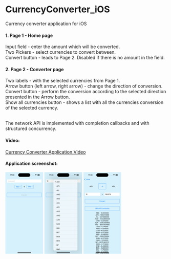 # CurrencyConverter_iOS
Currency converter application for iOS

#### 1. Page 1 - Home page
Input field - enter the amount which will be converted.</br>
Two Pickers - select currencies to convert between.</br>
Convert button - leads to Page 2. Disabled if there is no amount in the field.</br>

#### 2. Page 2 - Converter page
Two labels - with the selected currencies from Page 1.</br>
Arrow button (left arrow, right arrow) - change the direction of conversion.</br>
Convert button - perform the conversion according to the selected direction presented in the Arrow button.</br>
Show all currencies button - shows a list with all the currencies conversion of the selected currency.</br>

</br>
The network API is implemented with completion callbacks and with structured concurrency.</br>

#### Video:
<a href="https://youtube.com/shorts/pjsb2q8GtYI?feature=share">Currency Converter Application Video<a/></br>

#### Application screenshot:</br>
<img src="screenshot1.png"  alt="Application screenshot"  width="118"  height="255">
<img src="screenshot2.png"  alt="Application screenshot"  width="118"  height="255">
<img src="screenshot3.png"  alt="Application screenshot"  width="118"  height="255">
